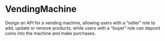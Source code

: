 # VendingMachine
Design an API for a vending machine, allowing users with a “seller” role to add, update or remove products, while users with a “buyer” role can deposit coins into the machine and make purchases.
